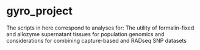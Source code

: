 # gyro_project

The scripts in here correspond to analyses for:
The utility of formalin-fixed and allozyme supernatant tissues for population genomics and considerations for combining capture-based and RADseq SNP datasets
